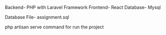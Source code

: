 Backend- PHP with Laravel Framework
Frontend- React
Database- Mysql


Database File- assignment.sql

php artisan serve command for run the project
